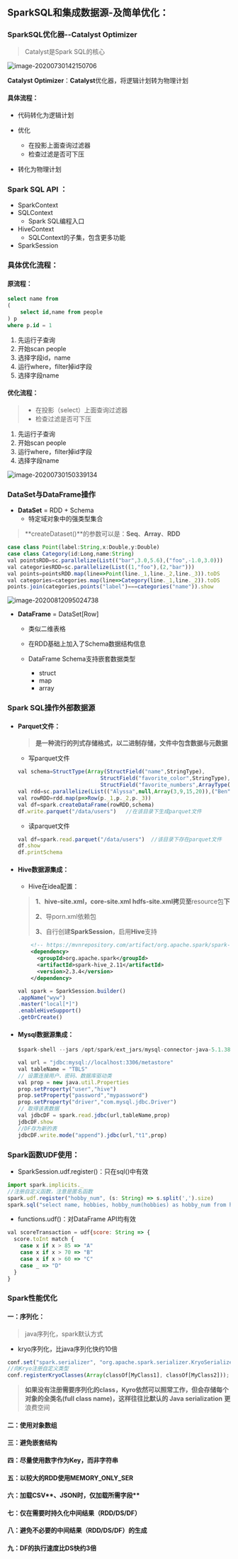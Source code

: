 ## SparkSQL和集成数据源-及简单优化：



### SparkSQL优化器--Catalyst Optimizer

> Catalyst是Spark SQL的核心

![image-20200730142150706](C:%5CUsers%5Clenovo%5CAppData%5CRoaming%5CTypora%5Ctypora-user-images%5Cimage-20200730142150706.png)

**Catalyst Optimizer**：**Catalyst**优化器，将逻辑计划转为物理计划

#### 具体流程：

- 代码转化为逻辑计划

- 优化
  - 在投影上面查询过滤器
  - 检查过滤是否可下压
- 转化为物理计划

### Spark SQL API ：

- SparkContext
- SQLContext
  - Spark SQL编程入口
- HiveContext
  - SQLContext的子集，包含更多功能
- SparkSession

### 具体优化流程：

#### 原流程：

```sql
select name from
(
	select id,name from people
) p
where p.id = 1
```

1. 先运行子查询
2. 开始scan people
3. 选择字段id，name
4. 运行where，filter掉id字段
5. 选择字段name

#### 优化流程：

> - 在投影（select）上面查询过滤器
> - 检查过滤是否可下压

1. 先运行子查询
2. 开始scan people
3. 运行where，filter掉id字段
4. 选择字段name

![image-20200730150339134](C:%5CUsers%5Clenovo%5CAppData%5CRoaming%5CTypora%5Ctypora-user-images%5Cimage-20200730150339134.png)


### DataSet与DataFrame操作

- **DataSet** =  RDD + Schema
  - 特定域对象中的强类型集合

> **createDataset()**的参数可以是：**Seq**、**Array**、**RDD**

```js
case class Point(label:String,x:Double,y:Double)
case class Category(id:Long,name:String)
val pointsRDD=sc.parallelize(List(("bar",3.0,5.6),("foo",-1.0,3.0)))
val categoriesRDD=sc.parallelize(List((1,"foo"),(2,"bar")))
val points=pointsRDD.map(line=>Point(line._1,line._2,line._3)).toDS
val categories=categories.map(line=>Category(line._1,line._2)).toDS
points.join(categories,points("label")===categories("name")).show

```

![image-20200812095024738](C:%5CUsers%5Clenovo%5CAppData%5CRoaming%5CTypora%5Ctypora-user-images%5Cimage-20200812095024738.png)

- **DataFrame** = DataSet[Row]

  - 类似二维表格

  - 在RDD基础上加入了Schema数据结构信息

  - DataFrame Schema支持嵌套数据类型

    - struct
    - map
    - array

    

### Spark SQL操作外部数据源

- #### Parquet文件：

  > **是一种流行的列式存储格式，以二进制存储，文件中包含数据与元数据**

  - 写parquet文件

  ```js
  val schema=StructType(Array(StructField("name",StringType),
  					        StructField("favorite_color",StringType),
  					        StructField("favorite_numbers",ArrayType(IntegerType))))
  val rdd=sc.parallelize(List(("Alyssa",null,Array(3,9,15,20)),("Ben","red",null)))
  val rowRDD=rdd.map(p=>Row(p._1,p._2,p._3))
  val df=spark.createDataFrame(rowRDD,schema)
  df.write.parquet("/data/users")	//在该目录下生成parquet文件
  
  ```

  - 读parquet文件

  ```js
  val df=spark.read.parquet("/data/users")	//该目录下存在parquet文件
  df.show
  df.printSchema
  ```

- #### Hive数据源集成：

  - Hive在idea配置：

  > **1**、**hive-site.xml，core-site.xml
  > hdfs-site.xml拷贝至**resource包**下**
  >
  > **2**、导porn.xml依赖包
  >
  > **3**、自行创建**SparkSession**，启用**Hive**支持

  ```xml
      <!-- https://mvnrepository.com/artifact/org.apache.spark/spark-hive -->
      <dependency>
        <groupId>org.apache.spark</groupId>
        <artifactId>spark-hive_2.11</artifactId>
        <version>2.3.4</version>
      </dependency>
  ```

  ```js
  val spark = SparkSession.builder()
  .appName("wyw")
  .master("local[*]")
  .enableHiveSupport()
  .getOrCreate()
  
  ```

- #### Mysql数据源集成：

  ```js
  $spark-shell --jars /opt/spark/ext_jars/mysql-connector-java-5.1.38.jar
  
  val url = "jdbc:mysql://localhost:3306/metastore"
  val tableName = "TBLS"
  // 设置连接用户、密码、数据库驱动类
  val prop = new java.util.Properties
  prop.setProperty("user","hive")
  prop.setProperty("password","mypassword")
  prop.setProperty("driver","com.mysql.jdbc.Driver")
  // 取得该表数据
  val jdbcDF = spark.read.jdbc(url,tableName,prop)
  jdbcDF.show
  //DF存为新的表
  jdbcDF.write.mode("append").jdbc(url,"t1",prop)
  ```

  

### Spark函数UDF使用：

- SparkSession.udf.register()：只在sql()中有效

```js
import spark.implicits._
//注册自定义函数，注意是匿名函数
spark.udf.register("hobby_num", (s: String) => s.split(',').size)
spark.sql("select name, hobbies, hobby_num(hobbies) as hobby_num from hobbies").show

```

- functions.udf()：对DataFrame API均有效

```js
val scoreTransaction = udf{score: String => {
  score.toInt match {
    case x if x > 85 => "A"
    case x if x > 70 => "B"
    case x if x > 60 => "C"
    case _ => "D"
  }
}
```





### Spark性能优化

#### 一：序列化：

> java序列化，spark默认方式

- kryo序列化，比java序列化快约10倍

```js
conf.set("spark.serializer", "org.apache.spark.serializer.KryoSerializer");
//向Kryo注册自定义类型
conf.registerKryoClasses(Array(classOf[MyClass1], classOf[MyClass2]));

```

> **如果没有注册需要序列化的class，Kyro依然可以照常工作，但会存储每个对象的全类名(full class name)，这样往往比默认的 Java serialization** **更**浪费空间

#### 二：使用对象数组

#### 三：避免嵌套结构

#### 四：**尽量使用数字作为**Key，而非字符串

#### 五：以较大的**RDD**使用MEMORY_ONLY_SER

#### 六：**加载**CSV**、**JSON**时，仅加载所需字段**

#### 七：**仅在需要时持久化中间结果**（**RDD/DS/DF**）

#### 八：避免不必要的中间结果（**RDD/DS/DF**）的生成

#### 九：**DF的执行速度**比**DS快约**3倍

